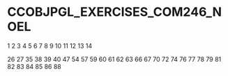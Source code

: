# CCOBJPGL_EXERCISES_COM246_NOEL



1
2
3
4
5
6
7
8
9
10
11
12
13
14

26
27
35
38
39
40
47
54
57
59
60
61
62
63
66
67
70
72
74
76
77
78
79
81
82
83
84
85
86
88
